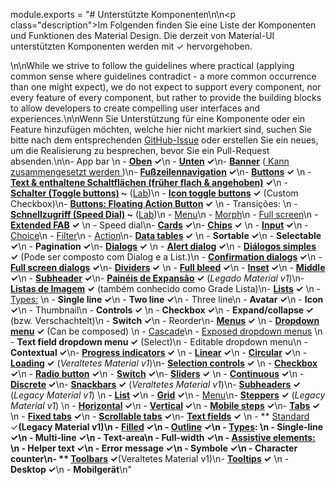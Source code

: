 module.exports = "# Unterstützte Komponenten\n\n<p class=\"description\">Im Folgenden finden Sie eine Liste der Komponenten und Funktionen des Material Design. Die derzeit von Material-UI unterstützten Komponenten werden mit ✓ hervorgehoben.</p>\n\nWhile we strive to follow the guidelines where practical (applying common sense where guidelines contradict - a more common occurrence than one might expect), we do not expect to support every component, nor every feature of every component, but rather to provide the building blocks to allow developers to create compelling user interfaces and experiences.\n\nWenn Sie Unterstützung für eine Komponente oder ein Feature hinzufügen möchten, welche hier nicht markiert sind, suchen Sie bitte nach dem entsprechenden [GitHub-Issue](https://github.com/Foso/material-ui/issues) oder erstellen Sie ein neues, um die Realisierung zu besprechen, bevor Sie ein Pull-Request absenden.\n\n- App bar \n  - **[Oben](https://material.io/design/components/app-bars-top.html) ✓**\n  - **[Unten](https://material.io/design/components/app-bars-bottom.html) ✓**\n- **[Banner](https://material.io/design/components/banners.html)** ([ Kann zusammengesetzt werden ](https://medium.com/material-ui/introducing-material-ui-design-system-93e921beb8df))\n- **[Fußzeilennavigation](https://material.io/design/components/bottom-navigation.html) ✓**\n- **[Buttons](https://material.io/design/components/buttons.html) ✓** \n  - **[ Text & enthaltene Schaltflächen (früher flach & angehoben)](https://material.io/design/components/buttons.html) ✓**\n  - **[Schalter (Toggle buttons)](https://material.io/design/components/buttons.html#buttons-toggle-buttons) ~** ([Lab](/components/about-the-lab/))\n  - **[Icon toggle buttons](https://material.io/design/components/buttons.html#toggle-button) ✓** (Custom Checkbox)\n- **[Buttons: Floating Action Button](https://material.io/design/components/buttons-floating-action-button.html) ✓** \n  - Transições: \n    - **[Schnellzugriff (Speed Dial)](https://material.io/design/components/buttons-floating-action-button.html#types-of-transitions) ~** ([Lab](/components/about-the-lab/))\n    - [Menu](https://material.io/design/components/buttons-floating-action-button.html#types-of-transitions)\n    - [Morph](https://material.io/design/components/buttons-floating-action-button.html#types-of-transitions)\n    - [Full screen](https://material.io/design/components/buttons-floating-action-button.html#types-of-transitions)\n  - **[Extended FAB](https://material.io/design/components/buttons-floating-action-button.html#extended-fab) ✓** \n    - Speed dial\n- **[Cards](https://material.io/design/components/cards.html) ✓**\n- **[Chips](https://material.io/design/components/chips.html) ✓** \n  - **[Input](https://material.io/design/components/chips.html#input-chips) ✓**\n  - [Choice](https://material.io/design/components/chips.html#choice-chips)\n  - [Filter](https://material.io/design/components/chips.html#filter-chips)\n  - [Action](https://material.io/design/components/chips.html#action-chips)\n- **[Data tables](https://material.io/design/components/data-tables.html) ✓** \n  - **Sortable ✓**\n  - **Selectable ✓**\n  - **Pagination ✓**\n- **[Dialogs](https://material.io/design/components/dialogs.html) ✓** \n  - **[Alert dialog](https://material.io/design/components/dialogs.html#alert-dialog) ✓**\n  - **[Diálogos simples](https://material.io/design/components/dialogs.html#simple-dialog) ✓** (Pode ser composto com Dialog e a List.)\n  - **[Confirmation dialogs](https://material.io/design/components/dialogs.html#confirmation-dialog) ✓**\n  - **[Full screen dialogs](https://material.io/design/components/dialogs.html#full-screen-dialog) ✓**\n- **[Dividers](https://material.io/design/components/dividers.html) ✓** \n  - **[Full bleed](https://material.io/design/components/dividers.html#types) ✓**\n  - **[Inset](https://material.io/design/components/dividers.html#types) ✓**\n  - **[Middle](https://material.io/design/components/dividers.html#types) ✓**\n  - **[Subheader](https://material.io/design/components/dividers.html#types) ✓**\n- **[Painéis de Expansão](https://material.io/archive/guidelines/components/expansion-panels.html) ✓** (*Legado Material v1*)\n- **[Listas de Imagem](https://material.io/design/components/image-lists.html) ✓** (também conhecido como Grade Lista)\n- **[Lists](https://material.io/design/components/lists.html) ✓** \n  - [Types:](https://material.io/design/components/lists.html#types) \n    - **Single line ✓**\n    - **Two line ✓**\n    - Three line\n  - **Avatar ✓**\n  - **Icon ✓**\n  - Thumbnail\n  - **Controls ✓** \n    - **Checkbox ✓**\n    - **Expand/collapse ✓** (bzw. Verschachtelt)\n    - **Switch ✓**\n    - Reorder\n- **[Menus](https://material.io/design/components/menus.html) ✓** \n  - **[Dropdown menu](https://material.io/design/components/menus.html#dropdown-menu) ✓** (Can be composed) \n    - [Cascade](https://material.io/design/components/menus.html#dropdown-menu)\n  - [Exposed dropdown menus](https://material.io/design/components/menus.html#exposed-dropdown-menu) \n    - **Text field dropdown menu ✓** (Select)\n    - Editable dropdown menu\n  - **Contextual ✓**\n- **[Progress indicators](https://material.io/design/components/progress-indicators.html) ✓** \n  - **[Linear](https://material.io/design/components/progress-indicators.html#linear-progress-indicators) ✓**\n  - **[Circular](https://material.io/design/components/progress-indicators.html#circular-progress-indicators) ✓**\n  - **[Loading](https://material.io/archive/guidelines/components/progress-activity.html) ✓** (*Veraltetes Material v1*)\n- **[Selection controls](https://material.io/design/components/selection-controls.html) ✓** \n  - **[Checkbox](https://material.io/design/components/selection-controls.html#checkboxes) ✓**\n  - **[Radio button](https://material.io/design/components/selection-controls.html#radio-buttons) ✓**\n  - **[Switch](https://material.io/design/components/selection-controls.html#switches) ✓**\n- **[Sliders](https://material.io/design/components/sliders.html) ✓** \n  - **[Continuous](https://material.io/design/components/sliders.html#continuous-slider) ✓**\n  - **[Discrete](https://material.io/design/components/sliders.html#discrete-slider) ✓**\n- **[Snackbars](https://material.io/design/components/snackbars.html) ✓** (*Veraltetes Material v1*)\n- **[Subheaders](https://material.io/archive/guidelines/components/subheaders.html) ✓** (*Legacy Material v1*) \n  - **[List](https://material.io/archive/guidelines/components/subheaders.html#subheaders-list-subheaders) ✓**\n  - **[Grid](https://material.io/archive/guidelines/components/subheaders.html#subheaders-list-subheaders) ✓**\n  - [Menu](https://material.io/archive/guidelines/components/subheaders.html#subheaders-list-subheaders)\n- **[Steppers](https://material.io/archive/guidelines/components/steppers.html) ✓** (*Legacy Material v1*) \n  - **[Horizontal](https://material.io/archive/guidelines/components/steppers.html#steppers-types-of-steppers) ✓**\n  - **[Vertical](https://material.io/archive/guidelines/components/steppers.html#steppers-types-of-steppers) ✓**\n  - **[Mobile steps](https://material.io/archive/guidelines/components/steppers.html#steppers-types-of-steps) ✓**\n- **[Tabs](https://material.io/design/components/tabs.html) ✓** \n  - **[Fixed tabs](https://material.io/design/components/tabs.html#fixed-tabs) ✓**\n  - **[Scrollable tabs](https://material.io/design/components/tabs.html#scrollable-tabs) ✓**\n- **[Text fields](https://material.io/design/components/text-fields.html) ✓** \n  - ** [ Standard](https://material.io/archive/guidelines/components/text-fields.html) ✓**(Legacy Material v1)\n  - **[Filled](https://material.io/design/components/text-fields.html#filled-text-field) ✓**\n  - **[Outline](https://material.io/design/components/text-fields.html#outlined-text-field) ✓**\n  - [Types](https://material.io/design/components/text-fields.html#input-types): \n    - **Single-line ✓**\n    - **Multi-line ✓**\n    - Text-area\n    - **Full-width ✓**\n  - [Assistive elements:](https://material.io/design/components/text-fields.html#anatomy) \n    - **Helper text ✓**\n    - **Error message ✓**\n    - **Symbole ✓**\n    - Character counter\n- ** [ Toolbars](https://material.io/archive/guidelines/components/toolbars.html) ✓**(Veraltetes Material v1)\n- **[Tooltips](https://material.io/design/components/tooltips.html) ✓** \n  - **Desktop ✓**\n  - **Mobilgerät**\n"